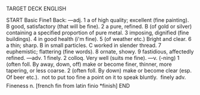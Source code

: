 TARGET DECK
ENGLISH

START
Basic
Fine1
Back: —adj. 1 a of high quality; excellent (fine painting). B good, satisfactory (that will be fine). 2 a pure, refined. B (of gold or silver) containing a specified proportion of pure metal. 3 imposing, dignified (fine buildings). 4 in good health (i'm fine). 5 (of weather etc.) Bright and clear. 6 a thin; sharp. B in small particles. C worked in slender thread. 7 euphemistic; flattering (fine words). 8 ornate, showy. 9 fastidious, affectedly refined. —adv. 1 finely. 2 colloq. Very well (suits me fine). —v. (-ning) 1 (often foll. By away, down, off) make or become finer, thinner, more tapering, or less coarse. 2 (often foll. By down) make or become clear (esp. Of beer etc.).  not to put too fine a point on it to speak bluntly.  finely adv. Fineness n. [french fin from latin finio *finish]
END
